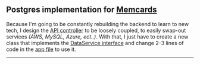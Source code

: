 ## Postgres implementation for [Memcards](../README.md)

Because I'm going to be constantly rebuilding the backend to learn to new tech, I design the [API controller](./src/main.controller.ts) to be loosely coupled, to easily swap-out services _(AWS, MySQL, Azure, ect..)_. With that, I just have to create a new class that implements the [DataService interface](./src/services/dataService.types.ts) and change 2-3 lines of code in the [app file](./src/app.ts) to use it.

---
